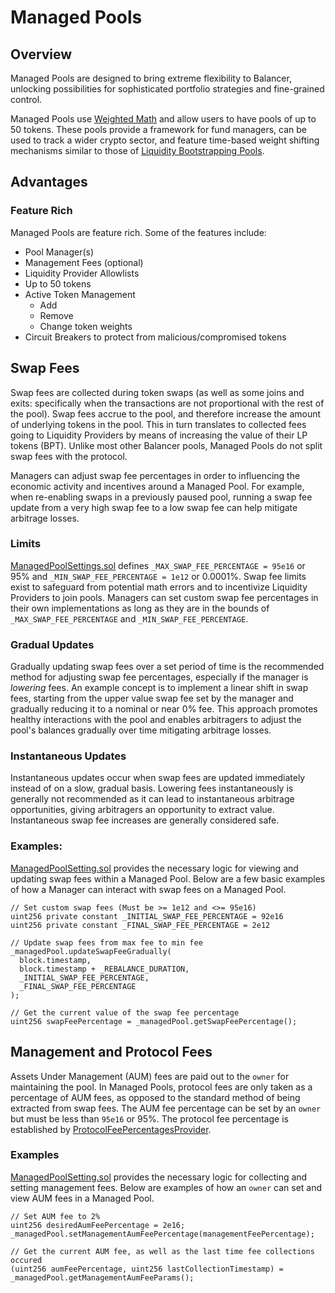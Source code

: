 # Managed Pools

## Overview

Managed Pools are designed to bring extreme flexibility to Balancer, unlocking possibilities for sophisticated portfolio strategies and fine-grained control. 

Managed Pools use [Weighted Math](/reference/math/weighted-math.md) and allow users to have pools of up to 50 tokens. These pools provide a framework for fund managers, can be used to track a wider crypto sector, and feature time-based weight shifting mechanisms similar to those of [Liquidity Bootstrapping Pools](liquidity-bootstrapping.md).

## Advantages

### Feature Rich

Managed Pools are feature rich. Some of the features include:

- Pool Manager(s)
- Management Fees (optional)
- Liquidity Provider Allowlists
- Up to 50 tokens
- Active Token Management
  - Add
  - Remove
  - Change token weights
- Circuit Breakers to protect from malicious/compromised tokens

## Swap Fees

Swap fees are collected during token swaps (as well as some joins and exits: specifically when the transactions are not proportional with the rest of the pool). Swap fees accrue to the pool, and therefore increase the amount of underlying tokens in the pool. This in turn translates to collected fees going to Liquidity Providers by means of increasing the value of their LP tokens (BPT). Unlike most other Balancer pools, Managed Pools do not split swap fees with the protocol.

Managers can adjust swap fee percentages in order to influencing the economic activity and incentives around a Managed Pool. For example, when re-enabling swaps in a previously paused pool, running a swap fee update from a very high swap fee to a low swap fee can help mitigate arbitrage losses.

### Limits
[ManagedPoolSettings.sol](https://github.com/balancer/balancer-v2-monorepo/blob/master/pkg/pool-weighted/contracts/managed/ManagedPoolSettings.sol) defines `_MAX_SWAP_FEE_PERCENTAGE = 95e16` or 95% and `_MIN_SWAP_FEE_PERCENTAGE = 1e12` or 0.0001%. Swap fee limits exist to safeguard from potential math errors and to incentivize Liquidity Providers to join pools. Managers can set custom swap fee percentages in their own implementations as long as they are in the bounds of `_MAX_SWAP_FEE_PERCENTAGE` and `_MIN_SWAP_FEE_PERCENTAGE`.

### Gradual Updates
Gradually updating swap fees over a set period of time is the recommended method for adjusting swap fee percentages, especially if the manager is _lowering_ fees. An example  concept is to implement a linear shift in swap fees, starting from the upper value swap fee set by the manager and gradually reducing it to a nominal or near 0% fee. This approach promotes healthy interactions with the pool and enables arbitragers to adjust the pool's balances gradually over time mitigating arbitrage losses.

### Instantaneous Updates
Instantaneous updates occur when swap fees are updated immediately instead of on a slow, gradual basis. Lowering fees instantaneously is generally not recommended as it can lead to instantaneous arbitrage opportunities, giving arbitragers an opportunity to extract value. Instantaneous swap fee increases are generally considered safe.

### Examples:
[ManagedPoolSetting.sol](https://github.com/baileyspraggins/balancer-v2-monorepo/blob/master/pkg/pool-weighted/contracts/managed/ManagedPoolSettings.sol) provides the necessary logic for viewing and updating swap fees within a Managed Pool. Below are a few basic examples of how a Manager can interact with swap fees on a Managed Pool.

```solidity
// Set custom swap fees (Must be >= 1e12 and <>= 95e16)
uint256 private constant _INITIAL_SWAP_FEE_PERCENTAGE = 92e16
uint256 private constant _FINAL_SWAP_FEE_PERCENTAGE = 2e12
```

```solidity
// Update swap fees from max fee to min fee
_managedPool.updateSwapFeeGradually(
  block.timestamp,
  block.timestamp + _REBALANCE_DURATION,
  _INITIAL_SWAP_FEE_PERCENTAGE,
  _FINAL_SWAP_FEE_PERCENTAGE
);
```

```solidity
// Get the current value of the swap fee percentage
uint256 swapFeePercentage = _managedPool.getSwapFeePercentage();
```

## Management and Protocol Fees
Assets Under Management (AUM) fees are paid out to the `owner` for maintaining the pool. In Managed Pools, protocol fees are only taken as a percentage of AUM fees, as opposed to the standard method of being extracted from swap fees. The AUM fee percentage can be set by an `owner` but must be less than `95e16` or 95%. The protocol fee percentage is established by [ProtocolFeePercentagesProvider](https://github.com/balancer/balancer-v2-monorepo/blob/master/pkg/standalone-utils/contracts/ProtocolFeePercentagesProvider.sol). 

### Examples
[ManagedPoolSetting.sol](https://github.com/balancer/balancer-v2-monorepo/blob/master/pkg/pool-weighted/contracts/managed/ManagedPoolSettings.sol) provides the necessary logic for collecting and setting management fees. Below are examples of how an `owner` can set and view AUM fees in a Managed Pool.

```solidity
// Set AUM fee to 2%
uint256 desiredAumFeePercentage = 2e16;
_managedPool.setManagementAumFeePercentage(managementFeePercentage);

// Get the current AUM fee, as well as the last time fee collections occured
(uint256 aumFeePercentage, uint256 lastCollectionTimestamp) = _managedPool.getManagementAumFeeParams();
```